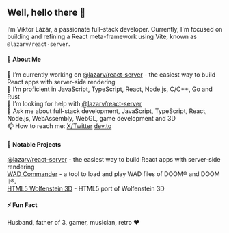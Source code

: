 ## Well, hello there 👋

I’m Viktor Lázár, a passionate full-stack developer. Currently, I'm focused on building and refining a React meta-framework using Vite, known as `@lazarv/react-server`.

#### 🎤 About Me
🔭 I’m currently working on [@lazarv/react-server](https://github.com/lazarv/react-server) - the easiest way to build React apps with server-side rendering  
🌱 I’m proficient in JavaScript, TypeScript, React, Node.js, C/C++, Go and Rust  
🤔 I’m looking for help with [@lazarv/react-server](https://github.com/lazarv/react-server)  
💬 Ask me about full-stack development, JavaScript, TypeScript, React, Node.js, WebAssembly, WebGL, game development and 3D  
📫 How to reach me: [X/Twitter](https://x.com/lazarv1982) [dev.to](https://dev.to/lazarv)

#### 🤩 Notable Projects
[@lazarv/react-server](https://github.com/lazarv/react-server) - the easiest way to build React apps with server-side rendering  
[WAD Commander](https://wadcmd.com) - a tool to load and play WAD files of DOOM® and DOOM II®.  
[HTML5 Wolfenstein 3D](http://users.atw.hu/wolf3d) - HTML5 port of Wolfenstein 3D  

#### ⚡ Fun Fact
Husband, father of 3, gamer, musician, retro ❤️
